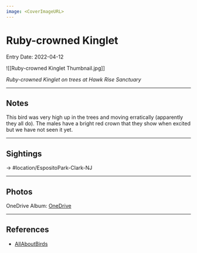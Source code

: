 ```yaml
---
image: <CoverImageURL>
---
```


# Ruby-crowned Kinglet
Entry Date: 2022-04-12


![[Ruby-crowned Kinglet Thumbnail.jpg]]

*Ruby-crowned Kinglet on trees at Hawk Rise Sanctuary*

---------------------------------------------------------------
## Notes
This bird was very high up in the trees and moving erratically (apparently they all do). The males have a bright red crown that they show when excited but we have not seen it yet.

---------------------------------------------------------------
## Sightings

-> #location/EspositoPark-Clark-NJ 

---------------------------------------------------------------
## Photos
OneDrive Album: [OneDrive](https://1drv.ms/u/s!AvaIuMdCo_w-z2VVD7f6LeEWBYf4?e=KKfnQu)

---------------------------------------------------------------
## References
- [AllAboutBirds](https://www.allaboutbirds.org/guide/Ruby-crowned_Kinglet/id)